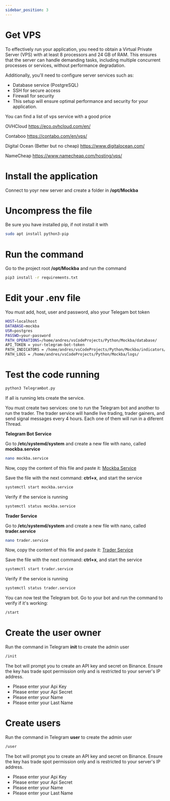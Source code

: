 ```yaml
---
sidebar_position: 3
---
```


# Get VPS

To effectively run your application, you need to obtain a Virtual Private Server (VPS) with at least 8 processors and 24 GB of RAM. This ensures that the server can handle demanding tasks, including multiple concurrent processes or services, without performance degradation.

Additionally, you'll need to configure server services such as:

- Database service (PostgreSQL)
- SSH for secure access
- Firewall for security
- This setup will ensure optimal performance and security for your application.

You can find a list of vps service with a good price

OVHCloud
https://eco.ovhcloud.com/en/

Contaboo
https://contabo.com/en/vps/

Digital Ocean (Better but no cheap)
https://www.digitalocean.com/

NameCheap
https://www.namecheap.com/hosting/vps/



# Install the application

Connect to yoyr new server and create a folder in **/opt/Mockba**

# Uncompress the file

Be sure you have installed pip, if not install it with

```bash
sudo apt install python3-pip
```

# Run the command 

Go to the project root **/opt/Mockba** and run the command 

```bash
pip3 install -r requirements.txt
```

# Edit your .env file

You must add, host, user and password, also your Telegam bot token

```bash
HOST=localhost
DATABASE=mockba
USR=postgres
PASSWD=your-password
PATH_OPERATIONS=/home/andres/vsCodeProjects/Python/Mockba/database/
API_TOKEN = your-telegram-bot-token
PATH_INDICATORS = /home/andres/vsCodeProjects/Python/Mockba/indicators/
PATH_LOGS = /home/andres/vsCodeProjects/Python/Mockba/logs/
```

# Test the code running 

```bash
python3 Telegrambot.py
```

If all is running lets create the service.

You must create two services: one to run the Telegram bot and another to run the trader. The trader service will handle live trading, trader gainers, and send signal messages every 4 hours. Each one of them will run in a diferent Thread.

**Telegram Bot Service**

Go to **/etc/systemd/system** and create a new file with nano, called **mockba.service**

```bash
nano mockba.service
```

Now, copy the content of this file and paste it: [Mockba Service](database/mockba.service)

Save the file with the next command: **ctrl+x**, and start the service

```bash
systemctl start mockba.service
```

Verify if the service is running

```bash
systemctl status mockba.service
```

**Trader Service**

Go to **/etc/systemd/system** and create a new file with nano, called **trader.service**

```bash
nano trader.service
```

Now, copy the content of this file and paste it: [Trader Service](database/trader.service)

Save the file with the next command: **ctrl+x**, and start the service

```bash
systemctl start trader.service
```

Verify if the service is running

```bash
systemctl status trader.service
```

You can now test the Telegram bot. Go to your bot and run the command to verify if it's working:

```bash
/start
```

# Create the user owner

Run the command in Telegram **init** to create the admin user

```bash
/init
```

The bot will prompt you to create an API key and secret on Binance. Ensure the key has trade spot permission only and is restricted to your server's IP address.

- Please enter your Api Key
- Please enter your Api Secret
- Please enter your Name
- Please enter your Last Name

# Create users

Run the command in Telegram **user** to create the admin user

```bash
/user
```

The bot will prompt you to create an API key and secret on Binance. Ensure the key has trade spot permission only and is restricted to your server's IP address.

- Please enter your Api Key
- Please enter your Api Secret
- Please enter your Name
- Please enter your Last Name